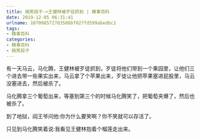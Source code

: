 ```yaml
---
title: 搞笑段子->王健林被歹徒抓到 | 糗事百科
date: 2019-12-05 06:31:41
urlname: 1070985727d3586bf027fd599abedbc1
tags: 
- 糗事百科
categories:
- 糗事百科
- 搞笑段子
---
```

有一天马云，马化腾，王健林被歹徒抓到，歹徒将他们带到一个果园里，让他们三个进去带一些果实出来，马云拿了个苹果出来，歹徒让他把苹果塞进屁股里，马云没塞进去，然后被杀了。

马化腾拿三个葡萄出来，等塞到第三个的时候马化腾笑了，把葡萄夹爆了，然后也被杀了。

到了地狱，阎王爷问他:你为什么要笑啊？你不笑就可以存活了。

只见到马化腾笑着说:我看见王健林抱着个榴莲走出来。


